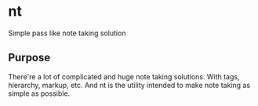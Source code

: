 # nt

Simple pass like note taking solution

## Purpose

There're a lot of complicated and huge note taking solutions.
With tags, hierarchy, markup, etc.
And nt is the utility intended to make note taking as simple as possible.
